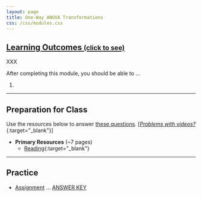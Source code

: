 ```yaml
---
layout: page
title: One-Way ANOVA Transformations
css: /css/modules.css
---
```


<div class="panel-group-ILOs">
  <div class="panel panel-default">
    <div class="panel-heading">
      <h2 class="panel-title">
        <a data-toggle="collapse" href="#ILOs">Learning Outcomes <small>(click to see)</small></a>
      </h2>
    </div>
    <div id="ILOs" class="panel-collapse collapse">
      <div class="panel-body">
XXX
<p>After completing this module, you should be able to ...</p>

<ol>
  <li></li>
</ol>
      </div>
    </div>
  </div>
</div>

----

## Preparation for Class
Use the resources below to answer [these questions](prep/ANOVA1Transformations). [[*Problems with videos?*](../resources/FAQs/videos){:target="_blank"}]

* **Primary Resources** (~7 pages)
  * [Reading](readings/ANOVA1Transformations){:target="_blank"}

----

## Practice

* [Assignment](ce/ANOVA1Transformations_CE1) ... [ANSWER KEY](cex/KEY_ANOVA1Transformations_CE)
